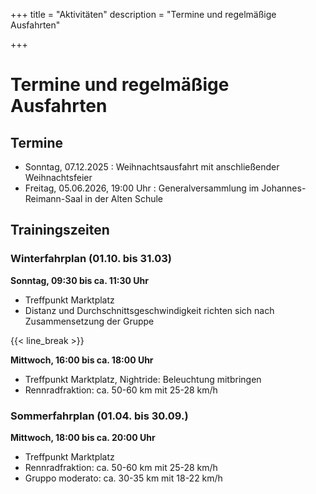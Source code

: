 +++
title = "Aktivitäten"
description = "Termine und regelmäßige Ausfahrten"

+++

# Termine und regelmäßige Ausfahrten

## Termine

- Sonntag, 07.12.2025	: Weihnachtsausfahrt mit anschließender Weihnachtsfeier
- Freitag, 05.06.2026, 19:00 Uhr	: Generalversammlung im Johannes-Reimann-Saal in der Alten Schule

## Trainingszeiten

### Winterfahrplan (01.10. bis 31.03)

**Sonntag, 09:30 bis ca. 11:30 Uhr**
  
- Treffpunkt Marktplatz
- Distanz und Durchschnittsgeschwindigkeit richten sich nach Zusammensetzung der Gruppe

{{< line_break >}}

**Mittwoch, 16:00 bis ca. 18:00 Uhr**
  
- Treffpunkt Marktplatz, Nightride: Beleuchtung mitbringen
- Rennradfraktion: ca. 50-60 km mit 25-28 km/h

### Sommerfahrplan (01.04. bis 30.09.)

**Mittwoch, 18:00 bis ca. 20:00 Uhr**
  
- Treffpunkt Marktplatz
- Rennradfraktion: ca. 50-60 km mit 25-28 km/h
- Gruppo moderato: ca. 30-35 km mit 18-22 km/h

